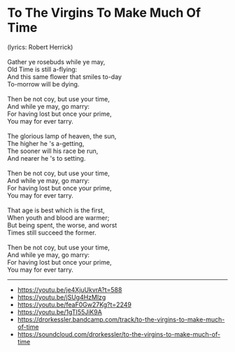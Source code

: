 # To The Virgins To Make Much Of Time

(lyrics: Robert Herrick)\
\
Gather ye rosebuds while ye may,\
Old Time is still a-flying:\
And this same flower that smiles to-day\
To-morrow will be dying.\
\
Then be not coy, but use your time,\
And while ye may, go marry:\
For having lost but once your prime,\
You may for ever tarry.\
\
The glorious lamp of heaven, the sun,\
The higher he 's a-getting,\
The sooner will his race be run,\
And nearer he 's to setting.\
\
Then be not coy, but use your time,\
And while ye may, go marry:\
For having lost but once your prime,\
You may for ever tarry.\
\
That age is best which is the first,\
When youth and blood are warmer;\
But being spent, the worse, and worst\
Times still succeed the former.\
\
Then be not coy, but use your time,\
And while ye may, go marry:\
For having lost but once your prime,\
You may for ever tarry.

---
- https://youtu.be/je4XjuUkvrA?t=588
- https://youtu.be/jSUg4HzMlzg
- https://youtu.be/feaF0Gw27Kg?t=2249
- https://youtu.be/1gTI55JiK9A
- https://drorkessler.bandcamp.com/track/to-the-virgins-to-make-much-of-time
- https://soundcloud.com/drorkessler/to-the-virgins-to-make-much-of-time
